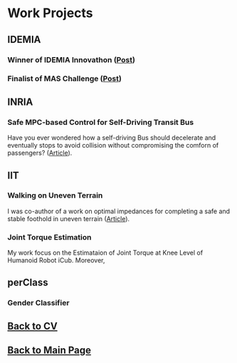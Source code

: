 # Work Projects

## IDEMIA

### Winner of IDEMIA Innovathon ([Post](https://www.linkedin.com/posts/matteociocca_sustainability-innovation-daring-activity-6909524647956914176-79p2?utm_source=share&utm_medium=member_desktop&rcm=ACoAABN7odwBCTSkSQQbgUbxRNshm2Aiwhhjvqs))

### Finalist of MAS Challenge ([Post](https://www.linkedin.com/feed/update/urn:li:activity:6863963277739732992/?updateEntityUrn=urn%3Ali%3Afs_feedUpdate%3A%28V2%2Curn%3Ali%3Aactivity%3A6863963277739732992%29))

## INRIA

### Safe MPC-based Control for Self-Driving Transit Bus

Have you ever wondered how a self-driving Bus should decelerate and eventually stops to avoid collision without compromising the comforn of passengers? ([Article](https://inria.hal.science/hal-03193874/document)).


## IIT

### Walking on Uneven Terrain

I was co-author of a work on optimal impedances for completing a safe and stable foothold in uneven terrain ([Article](https://ieeexplore.ieee.org/abstract/document/7803270)).

### Joint Torque Estimation

My work focus on the Estimataion of Joint Torque at Knee Level of Humanoid Robot iCub. Moreover, 

## perClass

### Gender Classifier

## [Back to CV](https://teoka.github.io/career/CV.html)
## [Back to Main Page](https://teoka.github.io)
